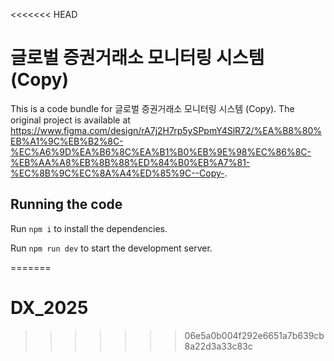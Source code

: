 <<<<<<< HEAD

  # 글로벌 증권거래소 모니터링 시스템 (Copy)

  This is a code bundle for 글로벌 증권거래소 모니터링 시스템 (Copy). The original project is available at https://www.figma.com/design/rA7j2H7rp5ySPpmY4SlR72/%EA%B8%80%EB%A1%9C%EB%B2%8C-%EC%A6%9D%EA%B6%8C%EA%B1%B0%EB%9E%98%EC%86%8C-%EB%AA%A8%EB%8B%88%ED%84%B0%EB%A7%81-%EC%8B%9C%EC%8A%A4%ED%85%9C--Copy-.

  ## Running the code

  Run `npm i` to install the dependencies.

  Run `npm run dev` to start the development server.
  
=======
# DX_2025
>>>>>>> 06e5a0b004f292e6651a7b639cb8a22d3a33c83c
